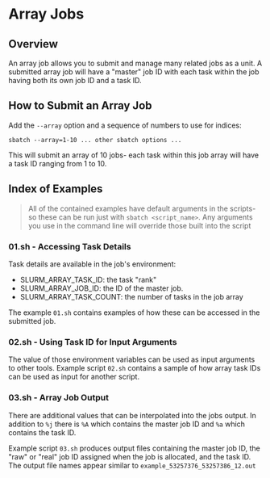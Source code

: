 # Array Jobs

## Overview

An array job allows you to submit and manage many related jobs as a unit.  A submitted array job will have a "master" job ID with each task within the job having both its own job ID and a task ID.

## How to Submit an Array Job

Add the `--array` option and a sequence of numbers to use for indices:

```
sbatch --array=1-10 ... other sbatch options ...
```

This will submit an array of 10 jobs- each task within this job array will have a task ID ranging from 1 to 10.

## Index of Examples

> All of the contained examples have default arguments in the scripts- so these
> can be run just with `sbatch <script_name>`.  Any arguments you use in the
> command line will override those built into the script

### 01.sh - Accessing Task Details

Task details are available in the job's environment:

 - SLURM_ARRAY_TASK_ID: the task "rank"
 - SLURM_ARRAY_JOB_ID: the ID of the master job.
 - SLURM_ARRAY_TASK_COUNT: the number of tasks in the job array

The example `01.sh` contains examples of how these can be accessed in the submitted job.

### 02.sh - Using Task ID for Input Arguments

The value of those environment variables can be used as input arguments to other tools.  Example script `02.sh` contains a sample of how array task IDs can be used as input for another script.

### 03.sh - Array Job Output

There are additional values that can be interpolated into the jobs output.  In addition to `%j` there is `%A` which contains the master job ID and `%a` which contains the task ID.

Example script `03.sh` produces output files containing the master job ID, the "raw" or "real" job ID assigned when the job is allocated, and the task ID.  The output file names appear similar to `example_53257376_53257386_12.out`
